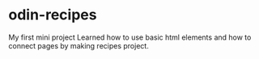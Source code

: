 # odin-recipes
My first mini project
Learned how to use basic html elements and how to connect pages by making recipes project.
